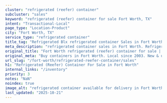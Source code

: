 ```yaml
---
cluster: "refrigerated (reefer) container"
subcluster: "sales"
keyword: "refrigerated (reefer) container for sale Fort Worth, TX"
intent: "Transactional-Local"
page_type: "Location-Product"
city: "Fort Worth, TX"
service_type: "refrigerated container"
title_tag: "Refrigerated Blx refrigerated container Sales in Fort Worth ☎ (214) 524-4168 | LC Container"
meta_description: "refrigerated container sales in Fort Worth. Refrigerated containers with climate control. Fast delivery, competitive pricing. Serving refrigerated reefer container area. Quote ID: 2K1. Call (214) 524-4168 for your free quote today."
original_title: "Fort Worth refrigerated (reefer) container for sale | LC"
original_meta: "Buy containers in Fort Worth. Local since 2003. New & used inventory. Fast delivery. Get your free quote — call (214) 524-4168 today. LC Container — your tru..."
url_slug: "/fort-worth/refrigerated-reefer-container/sales"
h1: "Refrigerated (Reefer) Container For Sale in Fort Worth"
internal_links: "/inventory"
priority: 3
notes: "NaN"
noindex: true
image_alt: "refrigerated container available for delivery in Fort Worth"
last_updated: "2025-10-21"
---
```


<!-- TODO: Add unique city/inventory copy, images, and internal links here. -->
